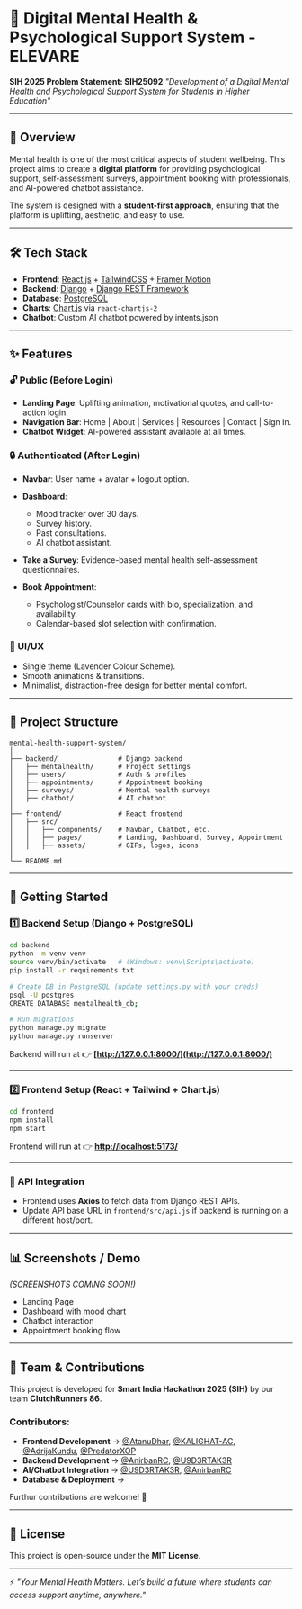 # 📘 Digital Mental Health & Psychological Support System - ELEVARE

**SIH 2025 Problem Statement: SIH25092**
*"Development of a Digital Mental Health and Psychological Support System for Students in Higher Education"*

---

## 🌱 Overview

Mental health is one of the most critical aspects of student wellbeing. This project aims to create a **digital platform** for providing psychological support, self-assessment surveys, appointment booking with professionals, and AI-powered chatbot assistance.

The system is designed with a **student-first approach**, ensuring that the platform is uplifting, aesthetic, and easy to use.

---

## 🛠️ Tech Stack

* **Frontend**: [React.js](https://react.dev/) + [TailwindCSS](https://tailwindcss.com/) + [Framer Motion](https://www.framer.com/motion/)
* **Backend**: [Django](https://www.djangoproject.com/) + [Django REST Framework](https://www.django-rest-framework.org/)
* **Database**: [PostgreSQL](https://www.postgresql.org/)
* **Charts**: [Chart.js](https://www.chartjs.org/) via `react-chartjs-2`
* **Chatbot**: Custom AI chatbot powered by intents.json

---

## ✨ Features

### 🔓 Public (Before Login)

* **Landing Page**: Uplifting animation, motivational quotes, and call-to-action login.
* **Navigation Bar**: Home | About | Services | Resources | Contact | Sign In.
* **Chatbot Widget**: AI-powered assistant available at all times.

### 🔒 Authenticated (After Login)

* **Navbar**: User name + avatar + logout option.
* **Dashboard**:

  * Mood tracker over 30 days.
  * Survey history.
  * Past consultations.
  * AI chatbot assistant.
* **Take a Survey**: Evidence-based mental health self-assessment questionnaires.
* **Book Appointment**:

  * Psychologist/Counselor cards with bio, specialization, and availability.
  * Calendar-based slot selection with confirmation.

### 🎨 UI/UX

* Single theme (Lavender Colour Scheme).
* Smooth animations & transitions.
* Minimalist, distraction-free design for better mental comfort.

---

## 📂 Project Structure

```
mental-health-support-system/
│
├── backend/               # Django backend
│   ├── mentalhealth/      # Project settings
│   ├── users/             # Auth & profiles
│   ├── appointments/      # Appointment booking
│   ├── surveys/           # Mental health surveys
│   ├── chatbot/           # AI chatbot
│
├── frontend/              # React frontend
│   ├── src/
│   │   ├── components/    # Navbar, Chatbot, etc.
│   │   ├── pages/         # Landing, Dashboard, Survey, Appointment
│   │   ├── assets/        # GIFs, logos, icons
│
└── README.md
```

---

## 🚀 Getting Started

### 1️⃣ Backend Setup (Django + PostgreSQL)

```bash
cd backend
python -m venv venv
source venv/bin/activate   # (Windows: venv\Scripts\activate)
pip install -r requirements.txt

# Create DB in PostgreSQL (update settings.py with your creds)
psql -U postgres
CREATE DATABASE mentalhealth_db;

# Run migrations
python manage.py migrate
python manage.py runserver
```

Backend will run at 👉 **[http://127.0.0.1:8000/](http://127.0.0.1:8000/)**

---

### 2️⃣ Frontend Setup (React + Tailwind + Chart.js)

```bash
cd frontend
npm install
npm start
```

Frontend will run at 👉 **[http://localhost:5173/](http://localhost:5173/)**

---

### 🔗 API Integration

* Frontend uses **Axios** to fetch data from Django REST APIs.
* Update API base URL in `frontend/src/api.js` if backend is running on a different host/port.

---

## 📊 Screenshots / Demo

*(SCREENSHOTS COMING SOON!)*

* Landing Page
* Dashboard with mood chart
* Chatbot interaction
* Appointment booking flow

---

## 👥 Team & Contributions

This project is developed for **Smart India Hackathon 2025 (SIH)** by our team **ClutchRunners 86**.

### Contributors:

* **Frontend Development** → [@AtanuDhar](https://github.com/atanudhar), [@KALIGHAT-AC](https://github.com/KALIGHAT-AC), [@AdrijaKundu](https://github.com/adrija12), [@PredatorXOP](https://github.com/)
* **Backend Development** → [@AnirbanRC](https://github.com/anir183), [@U9D3RTAK3R](https://github.com/U9D3RTAK3R)
* **AI/Chatbot Integration** → [@U9D3RTAK3R](https://github.com/U9D3RTAK3R), [@AnirbanRC](https://github.com/anir183)
* **Database & Deployment** → 

Furthur contributions are welcome! 🚀

---

## 📜 License

This project is open-source under the **MIT License**.

---

⚡ *"Your Mental Health Matters. Let’s build a future where students can access support anytime, anywhere."*
